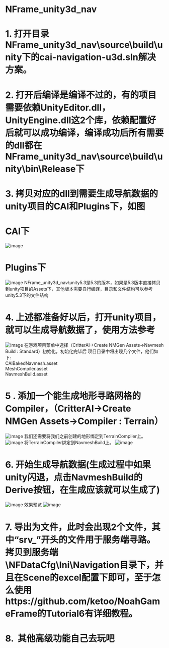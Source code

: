 # NFrame_unity3d_nav
# 1.	打开目录NFrame_unity3d_nav\source\build\unity下的cai-navigation-u3d.sln解决方案。
# 2.	打开后编译是编译不过的，有的项目需要依赖UnityEditor.dll，UnityEngine.dll这2个库，依赖配置好后就可以成功编译，编译成功后所有需要的dll都在NFrame_unity3d_nav\source\build\unity\bin\Release下
# 3.	拷贝对应的dll到需要生成导航数据的unity项目的CAI和Plugins下，如图
# CAI下
![image](https://github.com/bluesky7290/NFrame_unity3d_nav/blob/master/Images/cai.png)
# Plugins下
![image](https://github.com/bluesky7290/NFrame_unity3d_nav/blob/master/Images/plugins.png)
NFrame_unity3d_nav\unity5.3是5.3的版本，如果是5.3版本直接拷贝到unity项目的Assets下，其他版本需要自行编译，目录和文件结构可以参考unity5.3下的文件结构
# 4.	上述都准备好以后，打开unity项目，就可以生成导航数据了，使用方法参考
![image](https://github.com/bluesky7290/NFrame_unity3d_nav/blob/master/Images/4.png)
在游戏项目菜单中选择（CritterAI->Create NMGen Assets->Navmesh Build : Standard）初始化，初始化完毕后
项目目录中将出现几个文件，他们如下:  
CAIBakedNavmesh.asset  
MeshCompiler.asset  
NavmeshBuild.asset  
# 5 . 添加一个能生成地形寻路网格的Compiler，（CritterAI->Create NMGen Assets->Compiler : Terrain）
![image](https://github.com/bluesky7290/NFrame_unity3d_nav/blob/master/Images/5.1.png)
我们还需要将我们之前创建的地形绑定到TerrainCompiler上。
![image](https://github.com/bluesky7290/NFrame_unity3d_nav/blob/master/Images/5.2.png)
将TerrainCompiler绑定到NavmeshBuild上。
![image](https://github.com/bluesky7290/NFrame_unity3d_nav/blob/master/Images/5.3.png)
# 6.	开始生成导航数据(生成过程中如果unity闪退，点击NavmeshBuild的Derive按钮，在生成应该就可以生成了)
![image](https://github.com/bluesky7290/NFrame_unity3d_nav/blob/master/Images/6.1.png)
效果预览
![image](https://github.com/bluesky7290/NFrame_unity3d_nav/blob/master/Images/6.2.png)
# 7.  导出为文件，此时会出现2个文件，其中“srv_”开头的文件用于服务端寻路。拷贝到服务端\NFDataCfg\Ini\Navigation目录下，并且在Scene的excel配置下即可，至于怎么使用https://github.com/ketoo/NoahGameFrame的Tutorial6有详细教程。
# 8.  其他高级功能自己去玩吧

